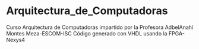 # Arquitectura_de_Computadoras
Curso Arquitectura de Computadoras impartido por la Profesora AdbelAnahí Montes Meza-ESCOM-ISC
Código generado con VHDL usando la FPGA-Nexys4
